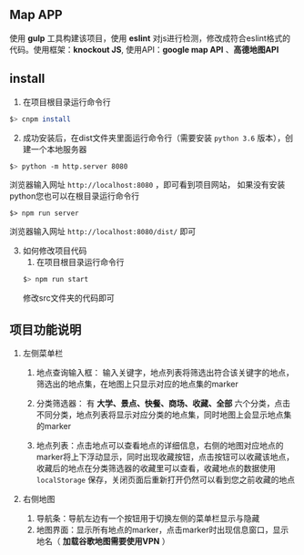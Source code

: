 ## Map APP
使用 **gulp** 工具构建该项目，使用 **eslint** 对js进行检测，修改成符合eslint格式的代码。使用框架：**knockout JS**, 使用API：**google map API** 、**高德地图API**

## install
  1. 在项目根目录运行命令行
   ```bash
   $> cnpm install
   ```

  2. 成功安装后，在dist文件夹里面运行命令行（需要安装 `python 3.6` 版本），创建一个本地服务器
   ```bash
   $> python -m http.server 8080
   ```
  浏览器输入网址 `http://localhost:8080` ，即可看到项目网站，
  如果没有安装python您也可以在根目录运行命令行
  ```
  $> npm run server
  ```
  浏览器输入网址 `http://localhost:8080/dist/` 即可

  3. 如何修改项目代码
      1. 在项目根目录运行命令行
      ```bash
      $> npm run start
      ```
      修改src文件夹的代码即可

## 项目功能说明
1. 左侧菜单栏
    1. 地点查询输入框： 输入关键字，地点列表将筛选出符合该关键字的地点，筛选出的地点集，在地图上只显示对应的地点集的marker

    2. 分类筛选器： 有 **大学、景点、快餐、商场、收藏、全部** 六个分类，点击不同分类，地点列表将显示对应分类的地点集，同时地图上会显示地点集的marker

    3. 地点列表：点击地点可以查看地点的详细信息，右侧的地图对应地点的marker将上下浮动显示，同时出现收藏按钮，点击按钮可以收藏该地点，收藏后的地点在分类筛选器的收藏里可以查看，收藏地点的数据使用 `localStorage` 保存，关闭页面后重新打开仍然可以看到您之前收藏的地点

2. 右侧地图
    1. 导航条：导航左边有一个按钮用于切换左侧的菜单栏显示与隐藏
    2. 地图界面：显示所有地点的marker，点击marker时出现信息窗口，显示地名（ **加载谷歌地图需要使用VPN** ）

